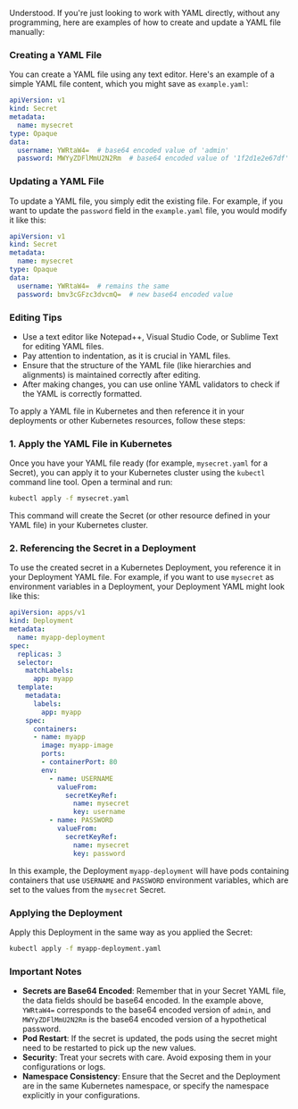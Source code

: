 Understood. If you're just looking to work with YAML directly, without any programming, here are examples of how to create and update a YAML file manually:

### Creating a YAML File

You can create a YAML file using any text editor. Here's an example of a simple YAML file content, which you might save as `example.yaml`:

```yaml
apiVersion: v1
kind: Secret
metadata:
  name: mysecret
type: Opaque
data:
  username: YWRtaW4=  # base64 encoded value of 'admin'
  password: MWYyZDFlMmU2N2Rm  # base64 encoded value of '1f2d1e2e67df'
```

### Updating a YAML File

To update a YAML file, you simply edit the existing file. For example, if you want to update the `password` field in the `example.yaml` file, you would modify it like this:

```yaml
apiVersion: v1
kind: Secret
metadata:
  name: mysecret
type: Opaque
data:
  username: YWRtaW4=  # remains the same
  password: bmv3cGFzc3dvcmQ=  # new base64 encoded value
```

### Editing Tips

- Use a text editor like Notepad++, Visual Studio Code, or Sublime Text for editing YAML files.
- Pay attention to indentation, as it is crucial in YAML files.
- Ensure that the structure of the YAML file (like hierarchies and alignments) is maintained correctly after editing.
- After making changes, you can use online YAML validators to check if the YAML is correctly formatted.

To apply a YAML file in Kubernetes and then reference it in your deployments or other Kubernetes resources, follow these steps:

### 1. Apply the YAML File in Kubernetes

Once you have your YAML file ready (for example, `mysecret.yaml` for a Secret), you can apply it to your Kubernetes cluster using the `kubectl` command line tool. Open a terminal and run:

```bash
kubectl apply -f mysecret.yaml
```

This command will create the Secret (or other resource defined in your YAML file) in your Kubernetes cluster.

### 2. Referencing the Secret in a Deployment

To use the created secret in a Kubernetes Deployment, you reference it in your Deployment YAML file. For example, if you want to use `mysecret` as environment variables in a Deployment, your Deployment YAML might look like this:

```yaml
apiVersion: apps/v1
kind: Deployment
metadata:
  name: myapp-deployment
spec:
  replicas: 3
  selector:
    matchLabels:
      app: myapp
  template:
    metadata:
      labels:
        app: myapp
    spec:
      containers:
      - name: myapp
        image: myapp-image
        ports:
        - containerPort: 80
        env:
          - name: USERNAME
            valueFrom:
              secretKeyRef:
                name: mysecret
                key: username
          - name: PASSWORD
            valueFrom:
              secretKeyRef:
                name: mysecret
                key: password
```

In this example, the Deployment `myapp-deployment` will have pods containing containers that use `USERNAME` and `PASSWORD` environment variables, which are set to the values from the `mysecret` Secret.

### Applying the Deployment

Apply this Deployment in the same way as you applied the Secret:

```bash
kubectl apply -f myapp-deployment.yaml
```

### Important Notes

- **Secrets are Base64 Encoded**: Remember that in your Secret YAML file, the data fields should be base64 encoded. In the example above, `YWRtaW4=` corresponds to the base64 encoded version of `admin`, and `MWYyZDFlMmU2N2Rm` is the base64 encoded version of a hypothetical password.
- **Pod Restart**: If the secret is updated, the pods using the secret might need to be restarted to pick up the new values.
- **Security**: Treat your secrets with care. Avoid exposing them in your configurations or logs.
- **Namespace Consistency**: Ensure that the Secret and the Deployment are in the same Kubernetes namespace, or specify the namespace explicitly in your configurations.